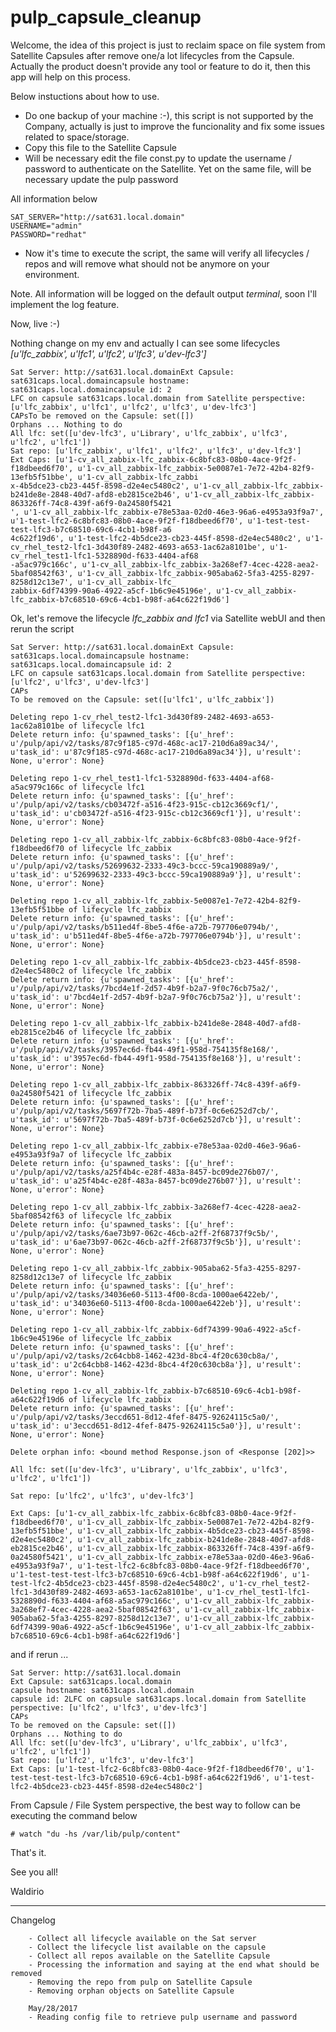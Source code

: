 # pulp_capsule_cleanup

Welcome, the idea of this project is just to reclaim space on file system from Satellite Capsules after remove one/a lot lifecycles from the Capsule. Actually the product doesn't provide any tool or feature to do it, then this app will help on this process.

Below instuctions about how to use.

- Do one backup of your machine :-), this script is not supported by the Company, actually is just to improve the funcionality and fix some issues related to space/storage.
- Copy this file to the Satellite Capsule
- Will be necessary edit the file const.py to update the username / password to authenticate on the Satellite. Yet on the same file, will be necessary update the pulp password

All information below
~~~
SAT_SERVER="http://sat631.local.domain"
USERNAME="admin"
PASSWORD="redhat"
~~~

- Now it's time to execute the script, the same will verify all lifecycles / repos and will remove what should not be anymore on your environment.

Note. All information will be logged on the default output *terminal*, soon I'll implement the log feature.

Now, live :-)


Nothing change on my env and actually I can see some lifecycles *[u'lfc_zabbix', u'lfc1', u'lfc2', u'lfc3', u'dev-lfc3']*
~~~
Sat Server: http://sat631.local.domainExt Capsule: sat631caps.local.domaincapsule hostname: sat631caps.local.domaincapsule id: 2
LFC on capsule sat631caps.local.domain from Satellite perspective: [u'lfc_zabbix', u'lfc1', u'lfc2', u'lfc3', u'dev-lfc3']
CAPsTo be removed on the Capsule: set([])
Orphans ... Nothing to do
All lfc: set([u'dev-lfc3', u'Library', u'lfc_zabbix', u'lfc3', u'lfc2', u'lfc1'])
Sat repo: [u'lfc_zabbix', u'lfc1', u'lfc2', u'lfc3', u'dev-lfc3']
Ext Caps: [u'1-cv_all_zabbix-lfc_zabbix-6c8bfc83-08b0-4ace-9f2f-f18dbeed6f70', u'1-cv_all_zabbix-lfc_zabbix-5e0087e1-7e72-42b4-82f9-13efb5f51bbe', u'1-cv_all_zabbix-lfc_zabbi
x-4b5dce23-cb23-445f-8598-d2e4ec5480c2', u'1-cv_all_zabbix-lfc_zabbix-b241de8e-2848-40d7-afd8-eb2815ce2b46', u'1-cv_all_zabbix-lfc_zabbix-863326ff-74c8-439f-a6f9-0a24580f5421
', u'1-cv_all_zabbix-lfc_zabbix-e78e53aa-02d0-46e3-96a6-e4953a93f9a7', u'1-test-lfc2-6c8bfc83-08b0-4ace-9f2f-f18dbeed6f70', u'1-test-test-test-lfc3-b7c68510-69c6-4cb1-b98f-a6
4c622f19d6', u'1-test-lfc2-4b5dce23-cb23-445f-8598-d2e4ec5480c2', u'1-cv_rhel_test2-lfc1-3d430f89-2482-4693-a653-1ac62a8101be', u'1-cv_rhel_test1-lfc1-5328890d-f633-4404-af68
-a5ac979c166c', u'1-cv_all_zabbix-lfc_zabbix-3a268ef7-4cec-4228-aea2-5baf08542f63', u'1-cv_all_zabbix-lfc_zabbix-905aba62-5fa3-4255-8297-8258d12c13e7', u'1-cv_all_zabbix-lfc_
zabbix-6df74399-90a6-4922-a5cf-1b6c9e45196e', u'1-cv_all_zabbix-lfc_zabbix-b7c68510-69c6-4cb1-b98f-a64c622f19d6']
~~~


Ok, let's remove the lifecycle *lfc_zabbix and lfc1* via Satellite webUI and then rerun the script
~~~
Sat Server: http://sat631.local.domainExt Capsule: sat631caps.local.domaincapsule hostname: sat631caps.local.domaincapsule id: 2
LFC on capsule sat631caps.local.domain from Satellite perspective: [u'lfc2', u'lfc3', u'dev-lfc3']
CAPs
To be removed on the Capsule: set([u'lfc1', u'lfc_zabbix'])

Deleting repo 1-cv_rhel_test2-lfc1-3d430f89-2482-4693-a653-1ac62a8101be of lifecycle lfc1
Delete return info: {u'spawned_tasks': [{u'_href': u'/pulp/api/v2/tasks/87c9f185-c97d-468c-ac17-210d6a89ac34/', u'task_id': u'87c9f185-c97d-468c-ac17-210d6a89ac34'}], u'result': None, u'error': None}

Deleting repo 1-cv_rhel_test1-lfc1-5328890d-f633-4404-af68-a5ac979c166c of lifecycle lfc1
Delete return info: {u'spawned_tasks': [{u'_href': u'/pulp/api/v2/tasks/cb03472f-a516-4f23-915c-cb12c3669cf1/', u'task_id': u'cb03472f-a516-4f23-915c-cb12c3669cf1'}], u'result': None, u'error': None}

Deleting repo 1-cv_all_zabbix-lfc_zabbix-6c8bfc83-08b0-4ace-9f2f-f18dbeed6f70 of lifecycle lfc_zabbix
Delete return info: {u'spawned_tasks': [{u'_href': u'/pulp/api/v2/tasks/52699632-2333-49c3-bccc-59ca190889a9/', u'task_id': u'52699632-2333-49c3-bccc-59ca190889a9'}], u'result': None, u'error': None}

Deleting repo 1-cv_all_zabbix-lfc_zabbix-5e0087e1-7e72-42b4-82f9-13efb5f51bbe of lifecycle lfc_zabbix
Delete return info: {u'spawned_tasks': [{u'_href': u'/pulp/api/v2/tasks/b511ed4f-8be5-4f6e-a72b-797706e0794b/', u'task_id': u'b511ed4f-8be5-4f6e-a72b-797706e0794b'}], u'result': None, u'error': None}

Deleting repo 1-cv_all_zabbix-lfc_zabbix-4b5dce23-cb23-445f-8598-d2e4ec5480c2 of lifecycle lfc_zabbix
Delete return info: {u'spawned_tasks': [{u'_href': u'/pulp/api/v2/tasks/7bcd4e1f-2d57-4b9f-b2a7-9f0c76cb75a2/', u'task_id': u'7bcd4e1f-2d57-4b9f-b2a7-9f0c76cb75a2'}], u'result': None, u'error': None}

Deleting repo 1-cv_all_zabbix-lfc_zabbix-b241de8e-2848-40d7-afd8-eb2815ce2b46 of lifecycle lfc_zabbix
Delete return info: {u'spawned_tasks': [{u'_href': u'/pulp/api/v2/tasks/3957ec6d-fb44-49f1-958d-754135f8e168/', u'task_id': u'3957ec6d-fb44-49f1-958d-754135f8e168'}], u'result': None, u'error': None}

Deleting repo 1-cv_all_zabbix-lfc_zabbix-863326ff-74c8-439f-a6f9-0a24580f5421 of lifecycle lfc_zabbix
Delete return info: {u'spawned_tasks': [{u'_href': u'/pulp/api/v2/tasks/5697f72b-7ba5-489f-b73f-0c6e6252d7cb/', u'task_id': u'5697f72b-7ba5-489f-b73f-0c6e6252d7cb'}], u'result': None, u'error': None}

Deleting repo 1-cv_all_zabbix-lfc_zabbix-e78e53aa-02d0-46e3-96a6-e4953a93f9a7 of lifecycle lfc_zabbix
Delete return info: {u'spawned_tasks': [{u'_href': u'/pulp/api/v2/tasks/a25f4b4c-e28f-483a-8457-bc09de276b07/', u'task_id': u'a25f4b4c-e28f-483a-8457-bc09de276b07'}], u'result': None, u'error': None}

Deleting repo 1-cv_all_zabbix-lfc_zabbix-3a268ef7-4cec-4228-aea2-5baf08542f63 of lifecycle lfc_zabbix
Delete return info: {u'spawned_tasks': [{u'_href': u'/pulp/api/v2/tasks/6ae73b97-062c-46cb-a2ff-2f68737f9c5b/', u'task_id': u'6ae73b97-062c-46cb-a2ff-2f68737f9c5b'}], u'result': None, u'error': None}

Deleting repo 1-cv_all_zabbix-lfc_zabbix-905aba62-5fa3-4255-8297-8258d12c13e7 of lifecycle lfc_zabbix
Delete return info: {u'spawned_tasks': [{u'_href': u'/pulp/api/v2/tasks/34036e60-5113-4f00-8cda-1000ae6422eb/', u'task_id': u'34036e60-5113-4f00-8cda-1000ae6422eb'}], u'result': None, u'error': None}

Deleting repo 1-cv_all_zabbix-lfc_zabbix-6df74399-90a6-4922-a5cf-1b6c9e45196e of lifecycle lfc_zabbix
Delete return info: {u'spawned_tasks': [{u'_href': u'/pulp/api/v2/tasks/2c64cbb8-1462-423d-8bc4-4f20c630cb8a/', u'task_id': u'2c64cbb8-1462-423d-8bc4-4f20c630cb8a'}], u'result': None, u'error': None}

Deleting repo 1-cv_all_zabbix-lfc_zabbix-b7c68510-69c6-4cb1-b98f-a64c622f19d6 of lifecycle lfc_zabbix
Delete return info: {u'spawned_tasks': [{u'_href': u'/pulp/api/v2/tasks/3eccd651-8d12-4fef-8475-92624115c5a0/', u'task_id': u'3eccd651-8d12-4fef-8475-92624115c5a0'}], u'result': None, u'error': None}

Delete orphan info: <bound method Response.json of <Response [202]>>

All lfc: set([u'dev-lfc3', u'Library', u'lfc_zabbix', u'lfc3', u'lfc2', u'lfc1'])

Sat repo: [u'lfc2', u'lfc3', u'dev-lfc3']

Ext Caps: [u'1-cv_all_zabbix-lfc_zabbix-6c8bfc83-08b0-4ace-9f2f-f18dbeed6f70', u'1-cv_all_zabbix-lfc_zabbix-5e0087e1-7e72-42b4-82f9-13efb5f51bbe', u'1-cv_all_zabbix-lfc_zabbix-4b5dce23-cb23-445f-8598-d2e4ec5480c2', u'1-cv_all_zabbix-lfc_zabbix-b241de8e-2848-40d7-afd8-eb2815ce2b46', u'1-cv_all_zabbix-lfc_zabbix-863326ff-74c8-439f-a6f9-0a24580f5421', u'1-cv_all_zabbix-lfc_zabbix-e78e53aa-02d0-46e3-96a6-e4953a93f9a7', u'1-test-lfc2-6c8bfc83-08b0-4ace-9f2f-f18dbeed6f70', u'1-test-test-test-lfc3-b7c68510-69c6-4cb1-b98f-a64c622f19d6', u'1-test-lfc2-4b5dce23-cb23-445f-8598-d2e4ec5480c2', u'1-cv_rhel_test2-lfc1-3d430f89-2482-4693-a653-1ac62a8101be', u'1-cv_rhel_test1-lfc1-5328890d-f633-4404-af68-a5ac979c166c', u'1-cv_all_zabbix-lfc_zabbix-3a268ef7-4cec-4228-aea2-5baf08542f63', u'1-cv_all_zabbix-lfc_zabbix-905aba62-5fa3-4255-8297-8258d12c13e7', u'1-cv_all_zabbix-lfc_zabbix-6df74399-90a6-4922-a5cf-1b6c9e45196e', u'1-cv_all_zabbix-lfc_zabbix-b7c68510-69c6-4cb1-b98f-a64c622f19d6']
~~~

and if rerun ...

~~~
Sat Server: http://sat631.local.domain
Ext Capsule: sat631caps.local.domain
capsule hostname: sat631caps.local.domain
capsule id: 2LFC on capsule sat631caps.local.domain from Satellite perspective: [u'lfc2', u'lfc3', u'dev-lfc3']
CAPs
To be removed on the Capsule: set([])
Orphans ... Nothing to do
All lfc: set([u'dev-lfc3', u'Library', u'lfc_zabbix', u'lfc3', u'lfc2', u'lfc1'])
Sat repo: [u'lfc2', u'lfc3', u'dev-lfc3']
Ext Caps: [u'1-test-lfc2-6c8bfc83-08b0-4ace-9f2f-f18dbeed6f70', u'1-test-test-test-lfc3-b7c68510-69c6-4cb1-b98f-a64c622f19d6', u'1-test-lfc2-4b5dce23-cb23-445f-8598-d2e4ec5480c2']
~~~


From Capsule / File System perspective, the best way to follow can be executing the command below
~~~
# watch "du -hs /var/lib/pulp/content"
~~~



That's it.

See you all!

Waldirio


---

Changelog
~~~
    - Collect all lifecycle available on the Sat server
    - Collect the lifecycle list available on the capsule
    - Collect all repos available on the Satellite Capsule
    - Processing the information and saying at the end what should be removed
    - Removing the repo from pulp on Satellite Capsule
    - Removing orphan objects on Satellite Capsule

    May/28/2017
    - Reading config file to retrieve pulp username and password
~~~    